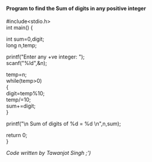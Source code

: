#### Program to find the Sum of digits in any positive integer

#include<stdio.h>                                                             
int main()              {  
  
int sum=0,digit;  
long n,temp;  
  
printf("Enter any +ve integer:  ");   
scanf("%ld",&n);  
  
temp=n;  
while(temp>0)                                                                 
{  
digit=temp%10;  
temp/=10;  
sum+=digit;  
}                                                                             
  
printf("\n Sum of digits of %d = %d \n",n,sum);  
  
return 0;  
}

*Code written by Tawanjot Singh ;')*